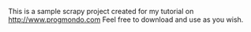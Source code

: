 This is a sample scrapy project created for my tutorial on http://www.progmondo.com
Feel free to download and use as you wish.
